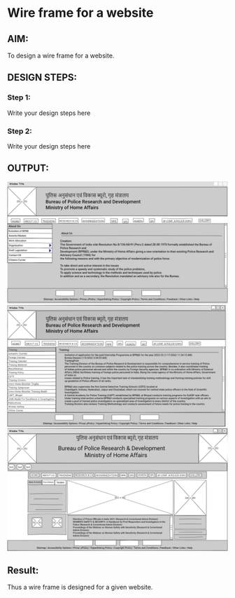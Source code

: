 # Wire frame for a website

## AIM:
To design a wire frame for a website.

## DESIGN STEPS:

### Step 1:
Write your design steps here 

### Step 2:
Write your design steps here

## OUTPUT:
![output](./1.jfif)
![output](./2.jfif)
![output](./3.jfif)


## Result:
Thus a wire frame is designed for a given website.

